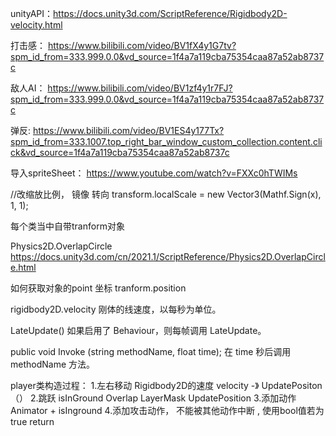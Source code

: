 unityAPI：https://docs.unity3d.com/ScriptReference/Rigidbody2D-velocity.html

打击感：
https://www.bilibili.com/video/BV1fX4y1G7tv?spm_id_from=333.999.0.0&vd_source=1f4a7a119cba75354caa87a52ab8737c

敌人AI：
https://www.bilibili.com/video/BV1zf4y1r7FJ?spm_id_from=333.999.0.0&vd_source=1f4a7a119cba75354caa87a52ab8737c

弹反:
https://www.bilibili.com/video/BV1ES4y177Tx?spm_id_from=333.1007.top_right_bar_window_custom_collection.content.click&vd_source=1f4a7a119cba75354caa87a52ab8737c

导入spriteSheet：
https://www.youtube.com/watch?v=FXXc0hTWIMs

//改缩放比例， 镜像 转向
transform.localScale = new Vector3(Mathf.Sign(x), 1, 1);

每个类当中自带tranform对象

Physics2D.OverlapCircle
https://docs.unity3d.com/cn/2021.1/ScriptReference/Physics2D.OverlapCircle.html

如何获取对象的point 坐标  tranform.position


rigidbody2D.velocity
刚体的线速度，以每秒为单位。

LateUpdate()
如果启用了 Behaviour，则每帧调用 LateUpdate。

public void Invoke (string methodName, float time);
在 time 秒后调用 methodName 方法。


player类构造过程：
1.左右移动 Rigidbody2D的速度 velocity -》 UpdatePositon（） 
2.跳跃 isInGround Overlap LayerMask UpdatePosition
3.添加动作 Animator + isInground
4.添加攻击动作， 不能被其他动作中断 , 使用bool值若为true return 
